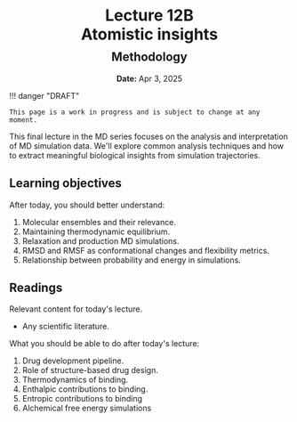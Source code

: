 <h1 style="margin-bottom: 0.4em; text-align: center;">
    <b>Lecture 12B</b><br>
    Atomistic insights
</h1>
<h2 style="margin-top: 0.0em; text-align: center;">
    Methodology
</h2>
<p style="text-align: center;">
    <b>Date:</b> Apr 3, 2025
</p>

!!! danger "DRAFT"

    This page is a work in progress and is subject to change at any moment.

This final lecture in the MD series focuses on the analysis and interpretation of MD simulation data.
We'll explore common analysis techniques and how to extract meaningful biological insights from simulation trajectories.

## Learning objectives

After today, you should better understand:

1.  Molecular ensembles and their relevance.
2.  Maintaining thermodynamic equilibrium.
3.  Relaxation and production MD simulations.
4.  RMSD and RMSF as conformational changes and flexibility metrics.
5.  Relationship between probability and energy in simulations.

## Readings

Relevant content for today's lecture.

-   Any scientific literature.


What you should be able to do after today's lecture:

1.  Drug development pipeline.
2.  Role of structure-based drug design.
3.  Thermodynamics of binding.
4.  Enthalpic contributions to binding.
5.  Entropic contributions to binding
6.  Alchemical free energy simulations
